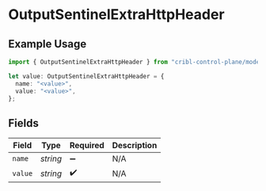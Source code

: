 # OutputSentinelExtraHttpHeader

## Example Usage

```typescript
import { OutputSentinelExtraHttpHeader } from "cribl-control-plane/models";

let value: OutputSentinelExtraHttpHeader = {
  name: "<value>",
  value: "<value>",
};
```

## Fields

| Field              | Type               | Required           | Description        |
| ------------------ | ------------------ | ------------------ | ------------------ |
| `name`             | *string*           | :heavy_minus_sign: | N/A                |
| `value`            | *string*           | :heavy_check_mark: | N/A                |